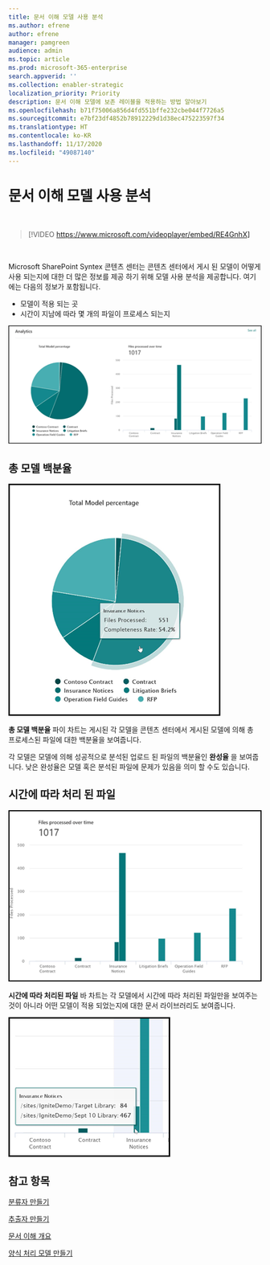 ```yaml
---
title: 문서 이해 모델 사용 분석
ms.author: efrene
author: efrene
manager: pamgreen
audience: admin
ms.topic: article
ms.prod: microsoft-365-enterprise
search.appverid: ''
ms.collection: enabler-strategic
localization_priority: Priority
description: 문서 이해 모델에 보존 레이블을 적용하는 방법 알아보기
ms.openlocfilehash: b71f75006a856d4fd551bffe232cbe044f7726a5
ms.sourcegitcommit: e7bf23df4852b78912229d1d38ec475223597f34
ms.translationtype: HT
ms.contentlocale: ko-KR
ms.lasthandoff: 11/17/2020
ms.locfileid: "49087140"
---
```

# <a name="document-understanding-model-usage-analytics"></a>문서 이해 모델 사용 분석

</br>

> [!VIDEO https://www.microsoft.com/videoplayer/embed/RE4GnhX]  

</br>


Microsoft SharePoint Syntex 콘텐츠 센터는 콘텐츠 센터에서 게시 된 모델이 어떻게 사용 되는지에 대한 더 많은 정보를 제공 하기 위해 모델 사용 분석을 제공합니다. 여기에는 다음의 정보가 포함됩니다.

- 모델이 적용 되는 곳
- 시간이 지남에 따라 몇 개의 파일이 프로세스 되는지

 ![모델 분석](../media/content-understanding/model-analytics.png) </br>

## <a name="total-model-percentage"></a>총 모델 백분율

   ![총 모델 백분율](../media/content-understanding/total-model-percentage.png) </br>

**총 모델 백분율** 파이 차트는 게시된 각 모델을 콘텐츠 센터에서 게시된 모델에 의해 총 프로세스된 파일에 대한 백분율을 보여줍니다.

각 모델은 모델에 의해 성공적으로 분석된 업로드 된 파일의 백분율인 **완성율** 을 보여줍니다. 낮은 완성율은 모델 혹은 분석된 파일에 문제가 있음을 의미 할 수도 있습니다.

## <a name="files-processed-over-time"></a>시간에 따라 처리 된 파일

   ![처리 된 파일](../media/content-understanding/files-processed-over-time.png) </br>

**시간에 따라 처리된 파일** 바 차트는 각 모델에서 시간에 따라 처리된 파일만을 보여주는 것이 아니라 어떤 모델이 적용 되었는지에 대한 문서 라이브러리도 보여줍니다.

   ![바 차트](../media/content-understanding/bar-chart-models.png) </br>

## <a name="see-also"></a>참고 항목
[분류자 만들기](create-a-classifier.md)

[추출자 만들기](create-an-extractor.md)

[문서 이해 개요](document-understanding-overview.md)

[양식 처리 모델 만들기](create-a-form-processing-model.md)  

